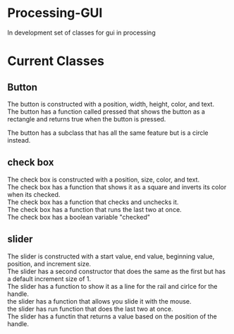 # Processing-GUI
In development set of classes for gui in processing


# Current Classes

## Button
The button is constructed with a position, width, height, color, and text.  
The button has a function called pressed that shows the button as a rectangle and returns true when the button is pressed.  
  
The button has a subclass that has all the same feature but is a circle instead.  

## check box
The check box is constructed with a position, size, color, and text.  
The check box has a function that shows it as a square and inverts its color when its checked.  
The check box has a function that checks and unchecks it.  
The check box has a function that runs the last two at once.  
The check box has a boolean variable "checked"  
  
## slider
The slider is constructed with a start value, end value, beginning value, position, and increment size.  
The slider has a second constructor that does the same as the first but has a default increment size of 1.  
The slider has a function to show it as a line for the rail and cirlce for the handle.  
the slider has a function that allows you slide it with the mouse.  
the slider has run function that does the last two at once.  
The slider has a functin that returns a value based on the position of the handle.  

